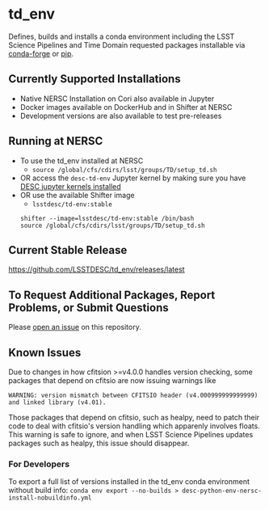 # td_env
Defines, builds and installs a conda environment including the LSST Science Pipelines and Time Domain requested packages installable via [conda-forge](https://github.com/LSSTDESC/td_env/blob/main/conda/packlist.txt) or [pip](https://github.com/LSSTDESC/td_env/blob/main/conda/piplist.txt). 

## Currently Supported Installations

* Native NERSC Installation on Cori also available in Jupyter
* Docker images available on DockerHub and in Shifter at NERSC
* Development versions are also available to test pre-releases

## Running at NERSC
* To use the td_env installed at NERSC
    * `source /global/cfs/cdirs/lsst/groups/TD/setup_td.sh`
* OR access the `desc-td-env` Jupyter kernel by making sure you have [DESC jupyter kernels installed](https://confluence.slac.stanford.edu/display/LSSTDESC/Using+Jupyter+at+NERSC#UsingJupyteratNERSC-setup)
* OR use the available Shifter image
    * `lsstdesc/td-env:stable`
    ```
    shifter --image=lsstdesc/td-env:stable /bin/bash 
    source /global/cfs/cdirs/lsst/groups/TD/setup_td.sh
    ```
    
## Current Stable Release
https://github.com/LSSTDESC/td_env/releases/latest

## To Request Additional Packages, Report Problems, or Submit Questions
Please [open an issue](https://github.com/LSSTDESC/td_env/issues) on this repository.

## Known Issues
Due to changes in how cfitsion >=v4.0.0 handles version checking, some packages that depend on cfitsio are now issuing warnings like
```
WARNING: version mismatch between CFITSIO header (v4.000999999999999) and linked library (v4.01).
```
Those packages that depend on cfitsio, such as healpy, need to patch their code to deal with cfitsio's version handling which apparenly involves floats.
This warning is safe to ignore, and when LSST Science Pipelines updates packages such as healpy, this issue should disappear.

### For Developers
To export a full list of versions installed in the td_env conda environment without build info: 
`conda env export --no-builds > desc-python-env-nersc-install-nobuildinfo.yml`
